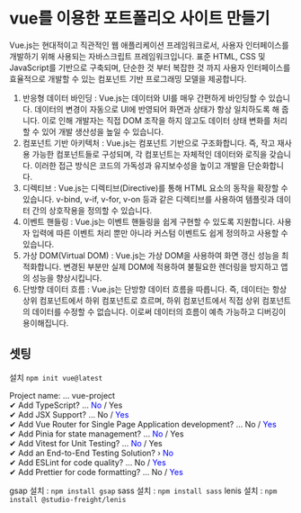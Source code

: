 # vue를 이용한 포트폴리오 사이트 만들기
Vue.js는 현대적이고 직관적인 웹 애플리케이션 프레임워크로서, 사용자 인터페이스를 개발하기 위해 사용되는 자바스크립트 프레임워크입니다.
표준 HTML, CSS 및 JavaScript를 기반으로 구축되며, 단순한 것 부터 복잡한 것 까지 사용자 인터페이스를 효율적으로 개발할 수 있는 컴포넌트 기반 프로그래밍 모델을 제공합니다.

1. 반응형 데이터 바인딩 : Vue.js는 데이터와 UI를 매우 간편하게 바인딩할 수 있습니다. 데이터의 변경이 자동으로 UI에 반영되어 화면과 상태가 항상 일치하도록 해 줍니다. 이로 인해 개발자는 직접 DOM 조작을 하지 않고도 데이터 상태 변화를 처리할 수 있어 개발 생산성을 높일 수 있습니다.
2. 컴포넌트 기반 아키텍처 : Vue.js는 컴포넌트 기반으로 구조화합니다. 즉, 작고 재사용 가능한 컴포넌트들로 구성되며, 각 컴포넌트는 자체적인 데이터와 로직을 갖습니다. 이러한 접근 방식은 코드의 가독성과 유지보수성을 높이고 개발을 단순화합니다.
3. 디렉티브 : Vue.js는 디렉티브(Directive)를 통해 HTML 요소의 동작을 확장할 수 있습니다. v-bind, v-if, v-for, v-on 등과 같은 디렉티브를 사용하여 템플릿과 데이터 간의 상호작용을 정의할 수 있습니다.
4. 이벤트 핸들링 : Vue.js는 이벤트 핸들링을 쉽게 구현할 수 있도록 지원합니다. 사용자 입력에 따른 이벤트 처리 뿐만 아니라 커스텀 이벤트도 쉽게 정의하고 사용할 수 있습니다.
5. 가상 DOM(Virtual DOM) : Vue.js는 가상 DOM을 사용하여 화면 갱신 성능을 최적화합니다. 변경된 부분만 실제 DOM에 적용하여 불필요한 렌더링을 방지하고 앱의 성능을 향상시킵니다.
6. 단방향 데이터 흐름 : Vue.js는 단방향 데이터 흐름을 따릅니다. 즉, 데이터는 항상 상위 컴포넌트에서 하위 컴포넌트로 흐르며, 하위 컴포넌트에서 직접 상위 컴포넌트의 데이터를 수정할 수 없습니다. 이로써 데이터의 흐름이 예측 가능하고 디버깅이 용이해집니다.

## 셋팅
설치 `npm init vue@latest`   
    
Project name: … vue-project   
✔ Add TypeScript? … <span style="color: blue">No</span> / Yes   
✔ Add JSX Support? … No / <span style="color: blue">Yes</span>    
✔ Add Vue Router for Single Page Application development? … No / <span style="color: blue">Yes</span>   
✔ Add Pinia for state management? … <span style="color: blue">No</span> / Yes   
✔ Add Vitest for Unit Testing? … <span style="color: blue">No</span> / Yes   
✔ Add an End-to-End Testing Solution? › <span style="color: blue">No</span>   
✔ Add ESLint for code quality? … No / <span style="color: blue">Yes</span>   
✔ Add Prettier for code formatting? … No / <span style="color: blue">Yes</span>   

gsap 설치 : `npm install gsap`
sass 설치 : `npm install sass`
lenis 설치 : `npm install @studio-freight/lenis`